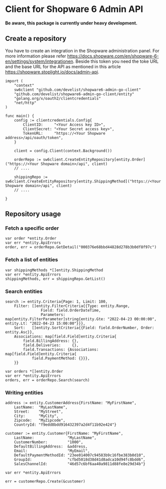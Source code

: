 # Client for Shopware 6 Admin API

**Be aware, this package is currently under heavy development.**

## Create a repository

You have to create an integration in the Shopware administration panel. For more information please refer
https://docs.shopware.com/en/shopware-6-en/settings/system/integrationen.
Beside this token you need the toke URL and the base URL for the API as mentioned in this article
https://shopware.stoplight.io/docs/admin-api.

    import (
        "context"
        sw6client "github.com/develist/shopware6-admin-go-client"
        "github.com/develist/shopware6-admin-go-client/entity"
        "golang.org/x/oauth2/clientcredentials"
        "net/http"
    )

    func main() {
        config := clientcredentials.Config{
            ClientID:     "<Your Access key ID>",
            ClientSecret: "<Your Secret access key>",
            TokenURL:     "https://<Your Shopware address>/api/oauth/token",
        }

        client = config.Client(context.Background())

        orderRepo := sw6client.CreateEntityRepository[entity.Order]("https://<Your Shopware domain>/api", client)
        // ....

        shippingRepo := sw6client.CreateEntityRepository[entity.ShippingMethod]("https://<Your Shopware domain>/api", client)
        // ....

    }

## Repository usage

### Fetch a specific order

    var order *entity.Order
    var err *entity.ApiErrors
    order, err = orderRepo.GetDetail("000376e68bbd44828d278b3b0df8f97c")

### Fetch a list of entities

    var shippingMethods *[]entity.ShippingMethod
    var err *entity.ApiErrors
    shippingMethods, err = shippingRepo.GetList()

### Search entities

	search := entity.Criteria{Page: 1, Limit: 100,
		Filter: []entity.FilterCriteria{{Type: entity.Range,
					Field: field.OrderDateTime,
					Parameters: map[entity.FilterParameter]string{entity.Gte: "2022-04-23 00:00:00", entity.Lt: "2022-04-23 15:00:00"}}},
		Sort:   []entity.SortCriteria{{Field: field.OrderNumber, Order: entity.Asc}},
		Associations: map[field.Field]entity.Criteria{
			field.BillingAddress: {},
			field.Deliveries:     {},
			field.Transactions: {Associations: map[field.Field]entity.Criteria{
				field.PaymentMethod: {}}},
		}}

	var orders *[]entity.Order
    var err *entity.ApiErrors
    orders, err = orderRepo.Search(search)

### Writing entities

	address := entity.CustomerAddress{FirstName: "MyFirstName",
		LastName:  "MyLastName",
		Street:    "MyStreet",
		City:      "MyCity",
		Zipcode:   "MyZipcode",
		CountryId: "f9edd8bdd916432397a2d4f11b92e424"}

	customer := entity.Customer{FirstName: "MyFirstName",
		LastName:               "MyLastName",
		CustomerNumber:         "1000",
		DefaultBillingAddress:  &address,
		Email:                  "MyEmail",
		DefaultPaymentMethodId: "23ee014007c94583b9c16fbe383b0d10",
		GroupId:                "cfbd5018d38d41d8adca10d94fc8bdd6",
		SalesChannelId:         "46d57c6bf6aa40a9811d88fe8e29d34b"}

    var err *entity.ApiErrors

	err = customerRepo.Create(&customer)
